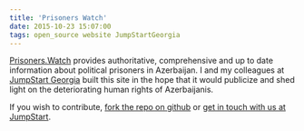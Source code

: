 ```yaml
---
title: 'Prisoners Watch'
date: 2015-10-23 15:07:00
tags: open_source website JumpStartGeorgia
---
```

[Prisoners.Watch][site-url] provides authoritative, comprehensive and up to date information about political prisoners in Azerbaijan. I and my colleagues at [JumpStart Georgia][jumpstart-url] built this site in the hope that it would publicize and shed light on the deteriorating human rights of Azerbaijanis.

If you wish to contribute, [fork the repo on github][github-url] or [get in touch with us at JumpStart][jumpstart-contact-url].

[site-url]: https://prisoners.watch
[jumpstart-url]: http://jumpstart.ge
[jumpstart-contact-url]: http://jumpstart.ge/en/contact-us
[github-url]: https://github.com/JumpStartGeorgia/Azerbaijan-Political-Prisoners
